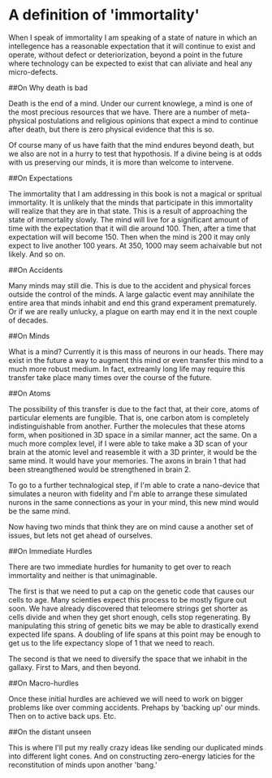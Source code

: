 # A definition of 'immortality'

When I speak of immortality I am speaking of a state of nature in which an intellegence has a reasonable expectation that it will continue to exist and operate, without defect or deteriorization, beyond a point in the future where technology can be expected to exist that can aliviate and heal any micro-defects.

##On Why death is bad

Death is the end of a mind.  Under our current knowlege, a mind is one of the most precious resources that we have.  There are a number of meta-physical postulations and religious opinions that expect a mind to continue after death, but there is zero physical evidence that this is so.

Of course many of us have faith that the mind endures beyond death, but we also are not in a hurry to test that hypothosis.  If a divine being is at odds with us preserving our minds, it is more than welcome to intervene.

##On Expectations

The immortality that I am addressing in this book is not a magical or spritual immortality.  It is unlikely that the minds that participate in this immortality will realize that they are in that state.  This is a result of approaching the state of immortality slowly.  The mind will live for a significant amount of time with the expectation that it will die around 100.  Then, after a time that expectation will will become 150.  Then when the mind is 200 it may only expect to live another 100 years.  At 350, 1000 may seem achaivable but not likely.  And so on.

##On Accidents

Many minds may still die.  This is due to the accident and physical forces outside the control of the minds.  A large galactic event may annihilate the entire area that minds inhabit and end this grand experament prematurely. Or if we are really unlucky, a plague on earth may end it in the next couple of decades.

##On Minds

What is a mind?  Currently it is this mass of neurons in our heads.  There may exist in the future a way to augment this mind or even transfer this mind to a much more robust medium.  In fact, extreamly long life may require this transfer take place many times over the course of the future.

##On Atoms

The possibility of this transfer is due to the fact that, at their core, atoms of particular elements are fungible.  That is, one carbon atom is completely indistinguishable from another.  Further the molecules that these atoms form, when positioned in 3D space in a similar manner, act the same.  On a much more complex level, if I were able to take make a 3D scan of your brain at the atomic level and reasemble it with a 3D printer, it would be the same mind.  It would have your memories.  The axons in brain 1 that had been streangthened would be strengthened in brain 2.

To go to a further technalogical step, if I'm able to crate a nano-device that simulates a neuron with fidelity and I'm able to arrange these simulated nurons in the same connections as your in your mind, this new mind would be the same mind.

Now having two minds that think they are on mind cause a another set of issues, but lets not get ahead of ourselves.

##On Immediate Hurdles

There are two immediate hurdles for humanity to get over to reach immortality and neither is that unimaginable.

The first is that we need to put a cap on the genetic code that causes our cells to age.  Many scienties expect this process to be mostly figure out soon.  We have already discovered that teleomere strings get shorter as cells divide and when they get short enough, cells stop regenerating.  By manipulating this string of genetic bits we may be able to drastically exend expected life spans.  A doubling of life spans at this point may be enough to get us to the life expectancy slope of 1 that we need to reach.

The second is that we need to diversify the space that we inhabit in the gallaxy.  First to Mars, and then beyond.

##On Macro-hurdles

Once these initial hurdles are achieved we will need to work on bigger problems like over comming accidents.  Prehaps by 'backing up' our minds. Then on to active back ups.  Etc.

##On the distant unseen

This is where I'll put my really crazy ideas like sending our duplicated minds into different light cones.  And on constructing zero-energy laticies for the reconstitution of minds upon another 'bang.'
